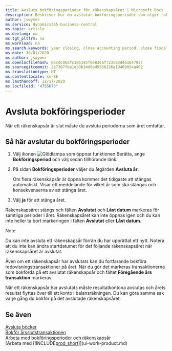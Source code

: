 ```yaml
---
title: Avsluta bokföringsperioder för räkenskapsåret | Microsoft Docs
description: Beskriver hur du avslutar bokföringsperioder som utgör räkenskapsåret.
author: jswymer
ms.service: dynamics365-business-central
ms.topic: article
ms.devlang: na
ms.tgt_pltfrm: na
ms.workload: na
ms.search.keywords: year closing, close accounting period, close fiscal year, bank account detailed trial balance
ms.date: 10/01/2020
ms.author: jswymer
ms.openlocfilehash: 6acdc86afc195185f66836bf723c83d4a1647927
ms.sourcegitcommit: 2e7307fbe1eb3b34d0ad9356226a19409054a402
ms.translationtype: HT
ms.contentlocale: sv-SE
ms.lasthandoff: 12/17/2020
ms.locfileid: "4755673"
---
```

# <a name="close-accounting-periods"></a>Avsluta bokföringsperioder
När ett räkenskapsår är slut måste du avsluta perioderna som året omfattar.

## <a name="to-close-accounting-periods"></a>Så här avslutar du bokföringsperioder
1. Välj ikonen ![Glödlampa som öppnar funktionen Berätta](media/ui-search/search_small.png "Berätta vad du vill göra"), ange **Bokföringsperiod** och välj sedan tillhörande länk.
2. På sidan **Bokföringsperioder** väljer du åtgärden **Avsluta år**.

    Om flera räkenskapsår är öppna kommer det tidigaste att stängas automatiskt. Visar ett meddelande för vilket år som ska stängas och konsekvenserna av att stänga året.
3. Välj **ja** för att stänga året.

Räkenskapsåret stängs och fälten **Avslutat** och **Låst datum** markeras för samtliga perioder i året. Räkenskapsåret kan inte öppnas igen och du kan inte heller ta bort markeringen i fälten **Avslutat** eller **Låst datum**.

> [!NOTE]  
>   Du kan inte avsluta ett räkenskapsår förrän du har upprättat ett nytt. Notera att du inte kan ändra startdatumet för det följande räkenskapsåret när räkenskapsåret är avslutat.

Även om ett räkenskapsår har avslutats kan du fortfarande bokföra redovisningstransaktioner på året. När du gör det markeras transaktionerna som bokförda på ett avslutat räkenskapsår och fältet **Föregående års transaktion** markeras.

När ett räkenskapsår har avslutats måste resultatkontona avslutas och årets resultat flyttas över till ett konto i balansräkningen. Du kan göra samma sak varje gång du bokför på det avslutade räkenskapsåret.

## <a name="see-also"></a>Se även

[Avsluta böcker](year-close-books.md)  
[Bokför årsslutstransaktionen](year-how-post-year-end-close-entry.md)  
[Arbeta med bokföringsperioder och räkenskapsår](finance-accounting-periods-and-fiscal-years.md)  
[Arbeta med [!INCLUDE[prod_short](includes/prod_short.md)]](ui-work-product.md)

